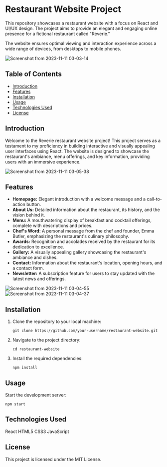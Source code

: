 # Restaurant Website Project

This repository showcases a restaurant website with a focus on React and UI/UX design. The project aims to provide an elegant and engaging online presence for a fictional restaurant called "Reverie."

The website ensures optimal viewing and interaction experience across a wide range of devices, from desktops to  mobile phones.


![Screenshot from 2023-11-11 03-03-14](https://github.com/butlerem/reverie-restaurant/assets/130527417/b4a6b569-22ef-428d-828f-4b7458582215)

## Table of Contents

- [Introduction](#introduction)
- [Features](#features)
- [Installation](#installation)
- [Usage](#usage)
- [Technologies Used](#technologies-used)
- [License](#license)

## Introduction

Welcome to the Reverie restaurant website project! This project serves as a testament to my proficiency in building interactive and visually appealing user interfaces using React. The website is designed to showcase the restaurant's ambiance, menu offerings, and key information, providing users with an immersive experience.

![Screenshot from 2023-11-11 03-05-38](https://github.com/butlerem/reverie-restaurant/assets/130527417/ccb7974a-1a2e-418c-8e4e-d3e6eae70b0d)

## Features

- **Homepage:** Elegant introduction with a welcome message and a call-to-action button.
- **About Us:** Detailed information about the restaurant, its history, and the vision behind it.
- **Menu:** A mouthwatering display of breakfast and cocktail offerings, complete with descriptions and prices.
- **Chef's Word:** A personal message from the chef and founder, Emma Butler, emphasizing the restaurant's culinary philosophy.
- **Awards:** Recognition and accolades received by the restaurant for its dedication to excellence.
- **Gallery:** A visually appealing gallery showcasing the restaurant's ambiance and dishes.
- **Contact:** Information about the restaurant's location, opening hours, and a contact form.
- **Newsletter:** A subscription feature for users to stay updated with the latest news and offerings.


![Screenshot from 2023-11-11 03-04-55](https://github.com/butlerem/reverie-restaurant/assets/130527417/199cb60b-4c1a-4fac-ae5d-896544c5c08f)
![Screenshot from 2023-11-11 03-04-37](https://github.com/butlerem/reverie-restaurant/assets/130527417/b81bd0c3-5ab2-4159-8478-9377ec9b5657)

## Installation

1. Clone the repository to your local machine:

   ```git clone https://github.com/your-username/restaurant-website.git```

2. Navigate to the project directory:

   ```cd restaurant-website```
   
 
3. Install the required dependencies:

   ```npm install```


## Usage

Start the development server:

```npm start```

## Technologies Used
React
HTML5
CSS3
JavaScript


## License
This project is licensed under the MIT License.
